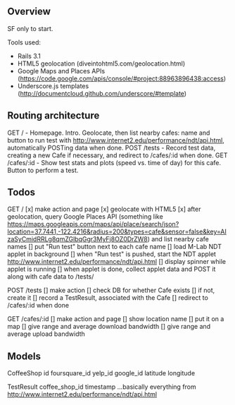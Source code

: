Overview
--------

SF only to start.

Tools used:

- Rails 3.1
- HTML5 geolocation (diveintohtml5.com/geolocation.html)
- Google Maps and Places APIs (https://code.google.com/apis/console/#project:88963896438:access)
- Underscore.js templates (http://documentcloud.github.com/underscore/#template)


Routing architecture
--------------------

GET  / - Homepage. Intro. Geolocate, then list nearby cafes: name and button to run test with http://www.internet2.edu/performance/ndt/api.html, automatically POSTing data when done.
POST /tests - Record test data, creating a new Cafe if necessary, and redirect to /cafes/:id when done.
GET  /cafes/:id - Show test stats and plots (speed vs. time of day) for this cafe. Button to perform a test.


Todos
-----

GET /
[x] make action and page
[x] geolocate with HTML5
[x] after geolocation, query Google Places API (something like https://maps.googleapis.com/maps/api/place/search/json?location=37.7441,-122.4216&radius=200&types=cafe&sensor=false&key=AIzaSyCmidRRLg8qmZGlbqGgr3MyFj8OZ0DrZW8) and list nearby cafe names
[] put "Run test" button next to each cafe name
[] load M-Lab NDT applet in background
[] when "Run test" is pushed, start the NDT applet http://www.internet2.edu/performance/ndt/api.html
[] display spinner while applet is running
[] when applet is done, collect applet data and POST it along with cafe data to /tests/

POST /tests
[] make action
[] check DB for whether Cafe exists
  [] if not, create it
[] record a TestResult, associated with the Cafe
[] redirect to /cafes/:id when done

GET /cafes/:id
[] make action and page
[] show location name
[] put it on a map
[] give range and average download bandwidth
[] give range and average upload bandwidth


Models
------

CoffeeShop
id
foursquare_id
yelp_id
google_id
latitude
longitude

TestResult
coffee_shop_id
timestamp
...basically everything from http://www.internet2.edu/performance/ndt/api.html